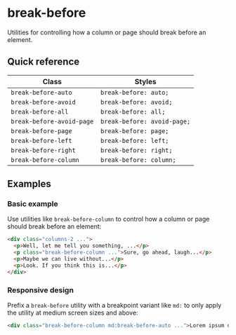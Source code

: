 # break-before

Utilities for controlling how a column or page should break before an element.

## Quick reference

| Class                  | Styles                   |
|------------------------|--------------------------|
| `break-before-auto`    | `break-before: auto;`    |
| `break-before-avoid`   | `break-before: avoid;`   |
| `break-before-all`     | `break-before: all;`     |
| `break-before-avoid-page` | `break-before: avoid-page;` |
| `break-before-page`    | `break-before: page;`    |
| `break-before-left`    | `break-before: left;`    |
| `break-before-right`   | `break-before: right;`   |
| `break-before-column`  | `break-before: column;`  |


## Examples

### Basic example

Use utilities like `break-before-column` to control how a column or page should break before an element:

```html
<div class="columns-2 ...">
  <p>Well, let me tell you something, ...</p>
  <p class="break-before-column ...">Sure, go ahead, laugh...</p>
  <p>Maybe we can live without...</p>
  <p>Look. If you think this is...</p>
</div>
```

### Responsive design

Prefix a `break-before` utility with a breakpoint variant like `md:` to only apply the utility at medium screen sizes and above:

```html
<div class="break-before-column md:break-before-auto ...">Lorem ipsum dolor sit amet...</div>
```

